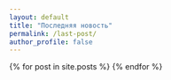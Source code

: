 ```yaml
---
layout: default
title: "Последняя новость"
permalink: /last-post/
author_profile: false
---
```


{% for post in site.posts %}
{% endfor %}